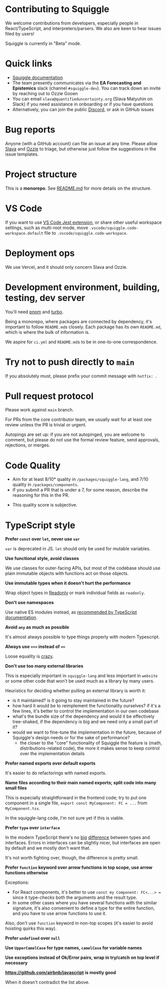 # Contributing to Squiggle

We welcome contributions from developers, especially people in React/TypeScript, and interpreters/parsers. We also are keen to hear issues filed by users!

Squiggle is currently in "Beta" mode.

# Quick links

- [Squiggle documentation](https://www.squiggle-language.com/docs/Overview)
- The team presently communicates via the **EA Forecasting and Epistemics** slack (channel `#squiggle-dev`). You can track down an invite by reaching out to Ozzie Gooen
- You can email `slava@quantifieduncertainty.org` (Slava Matyuhin on Slack) if you need assistance in onboarding or if you have questions
- Alternatively, you can join the public [Discord](https://discord.gg/nsTnQTgtG6), or ask in GitHub issues

# Bug reports

Anyone (with a GitHub account) can file an issue at any time. Please allow [Slava](https://github.com/berekuk) and [Ozzie](https://github.com/OAGr) to triage, but otherwise just follow the suggestions in the issue templates.

# Project structure

This is a **monorepo**. See [README.md](README.md) for more details on the structure.

# VS Code

If you want to use [VS Code Jest extension](https://github.com/jest-community/vscode-jest), or share other useful workspace settings, such as multi-root mode, move `.vscode/squiggle.code-workspace.default` file to `.vscode/squiggle.code-workspace`.

# Deployment ops

We use Vercel, and it should only concern Slava and Ozzie.

# Development environment, building, testing, dev server

You'll need [pnpm](https://pnpm.io/) and [turbo](https://turbo.build/repo/docs).

Being a monorepo, where packages are connected by dependency, it's important to follow `README.md`s closely. Each package has its own `README.md`, which is where the bulk of information is.

We aspire for `ci.yml` and `README.md`s to be in one-to-one correspondence.

# Try not to push directly to `main`

If you absolutely must, please prefix your commit message with `hotfix: `.

# Pull request protocol

Please work against `main` branch.

For PRs from the core contributor team, we usually wait for at least one review unless the PR is trivial or urgent.

Autopings are set up: if you are not autopinged, you are welcome to comment, but please do not use the formal review feature, send approvals, rejections, or merges.

# Code Quality

- Aim for at least 8/10\* quality in `/packages/squiggle-lang`, and 7/10 quality in `/packages/components`.
- If you submit a PR that is under a 7, for some reason, describe the reasoning for this in the PR.

* This quality score is subjective.

# TypeScript style

**Prefer `const` over `let`, never use `var`**

`var` is deprecated in JS. `let` should only be used for mutable variables.

**Use functional style, avoid classes**

We use classes for outer-facing APIs, but most of the codebase should use plain immutable objects with functions act on those objects.

**Use immutable types when it doesn't hurt the performance**

Wrap object types in [Readonly](https://www.typescriptlang.org/docs/handbook/utility-types.html#readonlytype) or mark individual fields as `readonly`.

**Don't use namespaces**

Use native ES modules instead, as [recommended by TypeScript documentation](https://www.typescriptlang.org/docs/handbook/namespaces-and-modules.html#using-modules).

**Avoid `any` as much as possible**

It's almost always possible to type things properly with modern Typescript.

**Always use `===` instead of `==`**

Loose equality is [crazy](https://dorey.github.io/JavaScript-Equality-Table/unified/).

**Don't use too many external libraries**

This is especially important in `squiggle-lang` and less important in `website` or some other code that won't be used much as a library by many users.

Heuristics for deciding whether pulling an external library is worth it:

- is it maintained? is it going to stay maintained in the future?
- how hard it would be to reimplement the functionality ourselves? if it's a few lines, it's better to control the implementation in our own codebase
- what's the bundle size of the dependency and would it be effectively tree-shaked, if the dependency is big and we need only a small part of it?
- would we want to fine-tune the implementation in the future, because of Squiggle's design needs or for the sake of performance?
  - the closer to the "core" functionality of Squiggle the feature is (math, distributions-related code), the more it makes sense to keep control over the implementation details

**Prefer named exports over default exports**

It's easier to do refactorings with named exports.

**Name files according to their main named exports; split code into many small files**

This is expecially straightforward in the frontend code; try to put one component in a single file, `export const MyComponent: FC = ...` from `MyComponent.tsx`.

In the squiggle-lang code, I'm not sure yet if this is viable.

**Prefer `type` over `interface`**

In the modern TypeScript there's no [big](https://stackoverflow.com/questions/37233735/interfaces-vs-types-in-typescript/52682220) [difference](https://www.typescriptlang.org/docs/handbook/2/everyday-types.html#differences-between-type-aliases-and-interfaces) between types and interfaces. Errors in interfaces can be slightly nicer, but interfaces are open by default and we mostly don't want that.

It's not worth fighting over, though, the difference is pretty small.

**Prefer `function` keyword over arrow functions in top scope, use arrow functions otherwise**

Exceptions:

- For React components, it's better to use `const my Component: FC<...> = ` since it type-checks both the arguments and the result type.
- In some other cases where you have several functions with the similar signature, it's also convenient to define a type for the entire function, and you have to use arrow functions to use it.

Also, don't use `function` keyword in non-top scopes (it's easier to avoid hoisting quirks this way).

**Prefer `undefined` over `null`**

**Use `UpperCamelCase` for type names, `camelCase` for variable names**

**Use exceptions instead of Ok/Error pairs, wrap in try/catch on top level if necessary**

**https://github.com/airbnb/javascript is mostly good**

When it doesn't contradict the list above.
